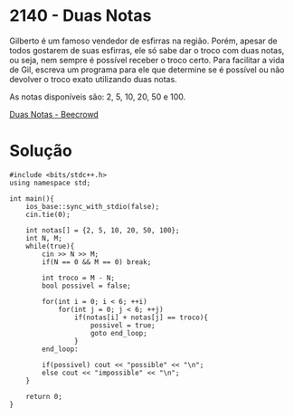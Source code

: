 # 2140 - Duas Notas

Gilberto é um famoso vendedor de esfirras na região. Porém, apesar de todos gostarem de suas esfirras, ele só sabe dar o troco com duas notas, ou seja, nem sempre é possível receber o troco certo. Para facilitar a vida de Gil, escreva um programa para ele que determine se é possível ou não devolver o troco exato utilizando duas notas.

As notas disponíveis são: 2, 5, 10, 20, 50 e 100.

[Duas Notas - Beecrowd](https://judge.beecrowd.com/pt/problems/view/2140)

# Solução
```
#include <bits/stdc++.h>
using namespace std;

int main(){
    ios_base::sync_with_stdio(false);
    cin.tie(0);
    
    int notas[] = {2, 5, 10, 20, 50, 100};
    int N, M;
    while(true){
        cin >> N >> M;
        if(N == 0 && M == 0) break;
        
        int troco = M - N;
        bool possivel = false;
        
        for(int i = 0; i < 6; ++i)
            for(int j = 0; j < 6; ++j)
                if(notas[i] + notas[j] == troco){
                    possivel = true;
                    goto end_loop;
                }
        end_loop:
        
        if(possivel) cout << "possible" << "\n";
        else cout << "impossible" << "\n";
    }

    return 0;
}
```
